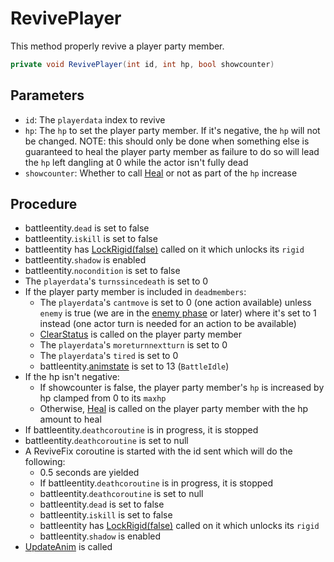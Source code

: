 # RevivePlayer
This method properly revive a player party member.

```cs
private void RevivePlayer(int id, int hp, bool showcounter)
```

## Parameters

- `id`: The `playerdata` index to revive
- `hp`: The `hp` to set the player party member. If it's negative, the `hp` will not be changed. NOTE: this should only be done when something else is guaranteed to heal the player party member as failure to do so will lead the `hp` left dangling at 0 while the actor isn't fully dead
- `showcounter`: Whether to call [Heal](../Heal.md) or not as part of the `hp` increase

## Procedure

- battleentity.`dead` is set to false
- battleentity.`iskill` is set to false
- battleentity has [LockRigid(false)](../../../Entities/EntityControl/EntityControl%20Methods.md) called on it which unlocks its `rigid`
- battleentity.`shadow` is enabled
- battleentity.`nocondition` is set to false
- The `playerdata`'s `turnssincedeath` is set to 0
- If the player party member is included in `deadmembers`:
    - The `playerdata`'s `cantmove` is set to 0 (one action available) unless `enemy` is true (we are in the [enemy phase](../../Battle%20flow/Update.md#enemies-phase) or later) where it's set to 1 instead (one actor turn is needed for an action to be available)
    - [ClearStatus](../Conditions%20methods/ClearStatus.md) is called on the player party member
    - The `playerdata`'s `moreturnnextturn` is set to 0
    - The `playerdata`'s `tired` is set to 0
    - battleentity.[animstate](../../../Entities/EntityControl/Animations/animstate.md) is set to 13 (`BattleIdle`)
- If the hp isn't negative:
    - If showcounter is false, the player party member's `hp` is increased by hp clamped from 0 to its `maxhp`
    - Otherwise, [Heal](../Heal.md) is called on the player party member with the hp amount to heal
- If battleentity.`deathcoroutine` is in progress, it is stopped
- battleentity.`deathcoroutine` is set to null
- A ReviveFix coroutine is started with the id sent which will do the following:
    - 0.5 seconds are yielded
    - If battleentity.`deathcoroutine` is in progress, it is stopped
    - battleentity.`deathcoroutine` is set to null
    - battleentity.`dead` is set to false
    - battleentity.`iskill` is set to false
    - battleentity has [LockRigid(false)](../../../Entities/EntityControl/EntityControl%20Methods.md) called on it which unlocks its `rigid`
    - battleentity.`shadow` is enabled
- [UpdateAnim](../../Visual%20rendering/UpdateAnim.md) is called

